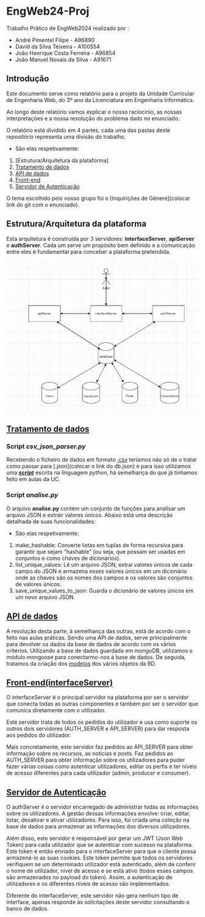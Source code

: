 # EngWeb24-Proj

Trabalho Prático de EngWeb2024 realizado por :

- André Pimentel Filipe - A96890
- David da Silva Teixeira - A100554
- João Henrique Costa Ferreira - A96854
- João Manuel Novais da Silva - A91671

## Introdução

Este documento serve como relatório para o projeto da Unidade Curricular de Engenharia Web, do 3º ano da Licenciatura em Engenharia Informática.

Ao longo deste relatório vamos explicar o nosso raciocínio, as nossas interpretações e a nossa resolução do problema dado no enunciado.

O relatório está dividido em 4 partes, cada uma das pastas deste repositório representa uma divisão do trabalho.

- São elas respetivamente:
1. [Estrutura/Arquitetura da plataforma]
2. [Tratamento de dados](https://github.com/jmns01/EngWeb24-Proj/tree/main/data)
3. [API de dados](https://github.com/jmns01/EngWeb24-Proj/tree/main/apiServer)
4. [Front-end](https://github.com/jmns01/EngWeb24-Proj/tree/main/interfaceServer)
5. [Servidor de Autenticação](https://github.com/jmns01/EngWeb24-Proj/tree/main/authServer)

O tema escolhido pelo nosso grupo foi o [Inquirições de Génere](colocar link do git com o enunciado).

## Estrutura/Arquitetura da plataforma

Esta arquitetura é construída por 3 servidores: **interfaceServer**, **apiServer** e **authServer**. Cada um serve um propósito bem definido e a comunicação entre eles é fundamental para conceber a plataforma pretendida.

![estrutura](https://github.com/jmns01/EngWeb24-Proj/blob/andre/arquitetura.png)

## [Tratamento de dados](https://github.com/jmns01/EngWeb24-Proj/tree/main/data)

### Script *csv_json_parser.py*

Recebendo o ficheiro de dados em formato [.csv](https://github.com/jmns01/EngWeb24-Proj/blob/main/data/PT-UM-ADB-DIO-MAB-006.CSV) teríamos não só de o tratar como passar para [.json](colocar o link do db.json) e para isso utilizamos uma ***[script](https://github.com/jmns01/EngWeb24-Proj/blob/main/data/csv_json_parser.py)*** escrita na linguagem *python*, há semelhança do que já tínhamos feito em aulas da UC.

### Script *analise.py*

O arquivo **analise.py** contém um conjunto de funções para analisar um arquivo JSON e extrair valores únicos. Abaixo está uma descrição detalhada de suas funcionalidades:
- São elas respetivamente:
1. make_hashable: Converte listas em tuplas de forma recursiva para garantir que sejam "hashable" (ou seja, que possam ser usadas em conjuntos e como chaves de dicionários).
2. list_unique_values: Lê um arquivo JSON, extrai valores únicos de cada campo do JSON e armazena esses valores únicos em um dicionário onde as chaves são os nomes dos campos e os valores são conjuntos de valores únicos.
3. save_unique_values_to_json: Guarda o dicionário de valores únicos em um novo arquivo JSON.

## [API de dados](https://github.com/jmns01/EngWeb24-Proj/tree/main/apiServer)

A resolução desta parte, à semelhança das outras, está de acordo com o feito nas aulas práticas. Sendo uma API de dados, serve principalmente para devolver os dados da base de dados de acordo com os vários critérios. Utilizando a base de dados guardada em mongoDB, utilizamos o módulo mongoose para conectarmo-nos à base de dados. De seguida, tratamos da criação dos [modelos](https://github.com/jmns01/EngWeb24-Proj/blob/main/apiServer/models/inquiricao.js) dos vários objetos da BD.

## [Front-end(interfaceServer)](https://github.com/jmns01/EngWeb24-Proj/tree/main/interfaceServer)

O interfaceServer é o principal servidor na plataforma por ser o servidor que conecta todas as outras componentes e também por ser o servidor que comunica diretamente com o utilizador.

Este servidor trata de todos os pedidos do utilizador e usa como suporte os outros dois servidores (AUTH_SERVER e API_SERVER) para dar resposta aos pedidos do utilizador.

Mais concretamente, este servidor faz pedidos ao API_SERVER para obter informação sobre os recursos, as notícias e posts. Faz pedidos ao AUTH_SERVER para obter informação sobre os utilizadores para puder fazer várias coisas como autenticar utilizadores, editar os perfis e ter níveis de acesso diferentes para cada utilizador (admin, producer e consumer).

## [Servidor de Autenticação](https://github.com/jmns01/EngWeb24-Proj/tree/main/authServer)

O authServer é o servidor encarregado de administrar todas as informações sobre os utilizadores. A gestão dessas informações envolve: criar, editar, listar, desativar e ativar utilizadores. Para isso, foi criada uma coleção na base de dados para armazenar as informações dos diversos utilizadores.

Além disso, este servidor é responsável por gerar um JWT (Json Web Token) para cada utilizador que se autenticar com sucesso na plataforma. Este token é então enviado para o interfaceServer para que o cliente possa armazená-lo as suas cookies. Este token permite que todos os servidores verifiquem se um determinado utilizador está autenticado, além de conferir o nome de utilizador, nível de acesso e se está ativo (todos esses campos são armazenados no payload do token). Assim, a autenticação de utilizadores e os diferentes níveis de acesso são implementados.

Diferente do interfaceServer, este servidor não gera nenhum tipo de interface, apenas responde às solicitações deste servidor consultando o banco de dados.

